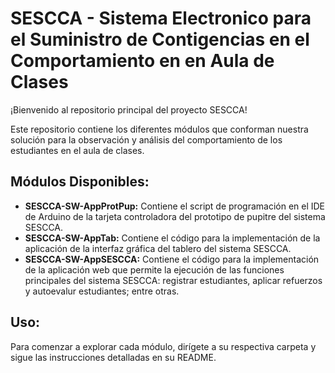 # SESCCA - Sistema Electronico para el Suministro de Contigencias en el Comportamiento en en Aula de Clases

¡Bienvenido al repositorio principal del proyecto SESCCA!

Este repositorio contiene los diferentes módulos que conforman nuestra solución para la observación y análisis del comportamiento de los estudiantes en el aula de clases.

## Módulos Disponibles:

- **SESCCA-SW-AppProtPup:** Contiene el script de programación en el IDE de Arduino de la tarjeta controladora del prototipo de pupitre del sistema SESCCA.
- **SESCCA-SW-AppTab:** Contiene el código para la implementación de la aplicación de la interfaz gráfica del tablero del sistema SESCCA.
- **SESCCA-SW-AppSESCCA:** Contiene el código para la implementación de la aplicación web que permite la ejecución de las funciones principales del sistema SESCCA: registrar estudiantes, aplicar refuerzos y autoevalur estudiantes; entre otras.

## Uso:

Para comenzar a explorar cada módulo, dirígete a su respectiva carpeta y sigue las instrucciones detalladas en su README.
